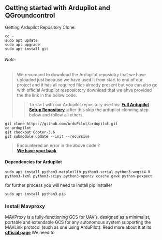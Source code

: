 ## Getting started with Ardupilot and QGroundcontrol  
Getting Ardupilot Repository Clone:   
```
cd ~
sudo apt update
sudo apt upgrade
sudo apt install git
```
###### Note:
> We recomand to  download the Ardupilot reposiotry that we have uploaded just because we have used it from start to end of our project and it has all required files already present but you can also go with official Ardupilot resposiotory download that we ahve provided the the link in the below code.
>> To start with our Ardupilot repository use this:
>> __[Full Ardupilot Setup Repository](https://github.com)__
.after this skip the ardupilot clonning step below and follow all others.

```
git clone https://github.com/ArduPilot/ardupilot.git
cd ardupilot
git checkout Copter-3.6
git submodule update --init --recursive
```
> Encountered an error in the above code ?  
> __[We have your back ](https://github.com)__
#### Dependencies for Ardupilot
```
sudo apt install python3-matplotlib python3-serial python3-wxgtk4.0 python3-lxml python3-scipy python3-opencv ccache gawk python-pexpect
```
for further process you will need to install pip installer
```
sudo apt install python3-pip
```
### Install Mavproxy
MAVProxy is a fully-functioning GCS for UAV’s, designed as a minimalist, portable and extendable GCS for any autonomous system supporting the MAVLink protocol (such as one using ArduPilot). 
Read more about it at its __[official page](https://ardupilot.org/mavproxy/)__
We need to 
